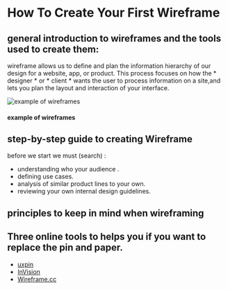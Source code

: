 # How To Create Your First Wireframe
##  general introduction to wireframes and the tools used to create them:
wireframe allows us to define and plan the information hierarchy of our design for a website, app, or product. This process focuses on how the * designer * or * client * wants the user to process information on a site,and lets you plan the layout and interaction of your interface.

![example of wireframes](https://blog.hubspot.com/hs-fs/hubfs/HubSpot%20%7C%20The%20Differences%20in%20Wireframe%20Fidelity%20From%20Low%20to%20High%20Fidelity%20Wireframes-4.png?width=2250&name=HubSpot%20%7C%20The%20Differences%20in%20Wireframe%20Fidelity%20From%20Low%20to%20High%20Fidelity%20Wireframes-4.png)
#### example of wireframes
## step-by-step guide to creating Wireframe
before we start we must (search) :
   - understanding who your audience .
   - defining use cases.
   - analysis of similar product lines to your own.
   - reviewing your own internal design guidelines.


##  principles to keep in mind when wireframing
## Three online tools to helps you if you want to replace the pin and paper. 
- [uxpin](https://www.uxpin.com/)
- [InVision](https://www.invisionapp.com/)
- [Wireframe.cc](https://wireframe.cc/)
